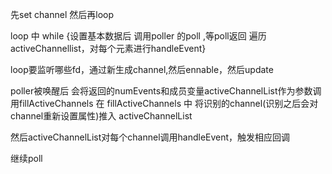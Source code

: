 先set channel 
然后再loop

loop 中  while  {设置基本数据后  调用poller 的poll ,等poll返回 遍历activeChannellist，对每个元素进行handleEvent}

loop要监听哪些fd，通过新生成channel,然后ennable，然后update





poller被唤醒后
会将返回的numEvents和成员变量activeChannelList作为参数调用fillActiveChannels
在  fillActiveChannels 中  将识别的channel(识别之后会对channel重新设置属性)推入  activeChannelList

然后activeChannelList对每个channel调用handleEvent，触发相应回调

继续poll
